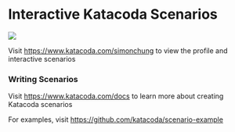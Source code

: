 # Interactive Katacoda Scenarios

[![](http://shields.katacoda.com/katacoda/simonchung/count.svg)](https://www.katacoda.com/simonchung "Get your profile on Katacoda.com")

Visit https://www.katacoda.com/simonchung to view the profile and interactive scenarios

### Writing Scenarios
Visit https://www.katacoda.com/docs to learn more about creating Katacoda scenarios

For examples, visit https://github.com/katacoda/scenario-example
